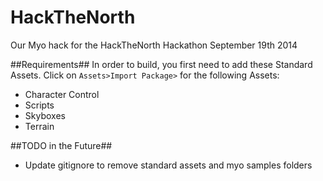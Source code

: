HackTheNorth
============

Our Myo hack for the HackTheNorth Hackathon September 19th 2014

##Requirements##
In order to build, you first need to add these Standard Assets. Click on `Assets>Import Package>` for the following Assets:
	
- Character Control
- Scripts
- Skyboxes
- Terrain

##TODO in the Future##
- Update gitignore to remove standard assets and myo samples folders